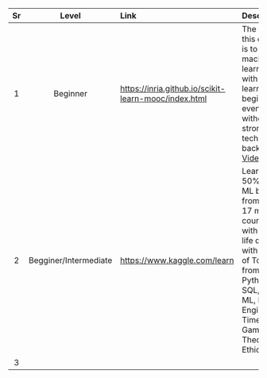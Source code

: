 | Sr | Level | Link | Description | Hrs |
| :---: | :---: | :--- | :--- | :---: |
| 1 | Beginner | https://inria.github.io/scikit-learn-mooc/index.html | The goal of this course is to teach machine learning with scikit-learn to beginners, even without a strong technical background. [Videoes](https://www.youtube.com/playlist?list=PL2okA_2qDJ-m44KooOI7x8tu85wr4ez4f)| 10 Hrs | 
| 2 | Begginer/Intermediate | https://www.kaggle.com/learn  |   Learn top 50% of the ML basics from these 17 micro coursese with the real life datasets with variety of Topics from Python, SQL, Basic ML, Feature Engineering, Time series, Game Theory, AI Ethics |  avg 4-5 hrs/Micro-Course  | 
| 3 |  |   |     |     |   |
